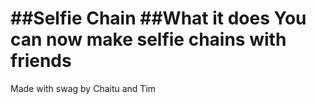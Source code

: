 ##Selfie Chain
##What it does
You can now make selfie chains with friends
=======
Made with swag by Chaitu and Tim
